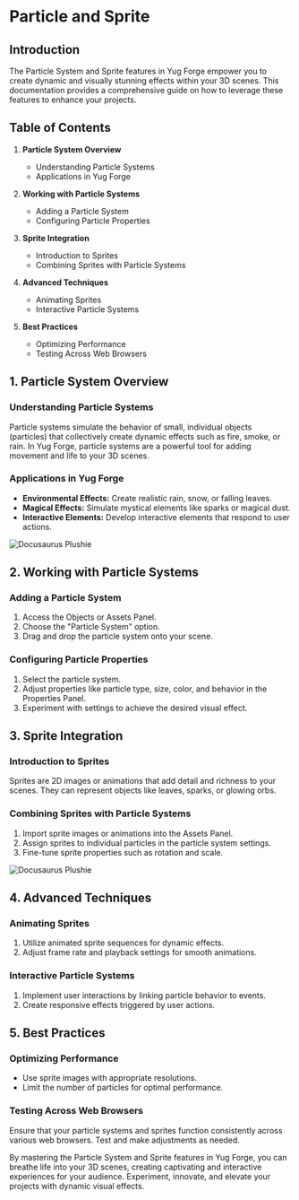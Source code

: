 # Particle and Sprite  

## Introduction

The Particle System and Sprite features in Yug Forge empower you to create dynamic and visually stunning effects within your 3D scenes. This documentation provides a comprehensive guide on how to leverage these features to enhance your projects.

## Table of Contents

1. **Particle System Overview**
   - Understanding Particle Systems
   - Applications in Yug Forge

2. **Working with Particle Systems**
   - Adding a Particle System
   - Configuring Particle Properties

3. **Sprite Integration**
   - Introduction to Sprites
   - Combining Sprites with Particle Systems

4. **Advanced Techniques**
   - Animating Sprites
   - Interactive Particle Systems

5. **Best Practices**
   - Optimizing Performance
   - Testing Across Web Browsers

## 1. Particle System Overview

### Understanding Particle Systems

Particle systems simulate the behavior of small, individual objects (particles) that collectively create dynamic effects such as fire, smoke, or rain. In Yug Forge, particle systems are a powerful tool for adding movement and life to your 3D scenes.

### Applications in Yug Forge

- **Environmental Effects:** Create realistic rain, snow, or falling leaves.
- **Magical Effects:** Simulate mystical elements like sparks or magical dust.
- **Interactive Elements:** Develop interactive elements that respond to user actions.

![Docusaurus Plushie](/img/pages/fire.jpg)

## 2. Working with Particle Systems

### Adding a Particle System

1. Access the Objects or Assets Panel.
2. Choose the "Particle System" option.
3. Drag and drop the particle system onto your scene.

### Configuring Particle Properties

1. Select the particle system.
2. Adjust properties like particle type, size, color, and behavior in the Properties Panel.
3. Experiment with settings to achieve the desired visual effect.

## 3. Sprite Integration

### Introduction to Sprites

Sprites are 2D images or animations that add detail and richness to your scenes. They can represent objects like leaves, sparks, or glowing orbs.

### Combining Sprites with Particle Systems

1. Import sprite images or animations into the Assets Panel.
2. Assign sprites to individual particles in the particle system settings.
3. Fine-tune sprite properties such as rotation and scale.

![Docusaurus Plushie](/img/pages/sprite.jpg)

## 4. Advanced Techniques

### Animating Sprites

1. Utilize animated sprite sequences for dynamic effects.
2. Adjust frame rate and playback settings for smooth animations.

### Interactive Particle Systems

1. Implement user interactions by linking particle behavior to events.
2. Create responsive effects triggered by user actions.

## 5. Best Practices

### Optimizing Performance

- Use sprite images with appropriate resolutions.
- Limit the number of particles for optimal performance.

### Testing Across Web Browsers

Ensure that your particle systems and sprites function consistently across various web browsers. Test and make adjustments as needed.

By mastering the Particle System and Sprite features in Yug Forge, you can breathe life into your 3D scenes, creating captivating and interactive experiences for your audience. Experiment, innovate, and elevate your projects with dynamic visual effects.